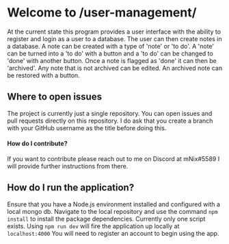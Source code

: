 # Welcome to /user-management/ <an open source project />

At the current state this program provides a user interface with the ability to register and login as a user to a database. The user can then create notes in a database. A note can be created with a type of  'note' or 'to do'. A 'note' can be turned into a 'to do' with a button and a 'to do' can be changed to 'done' with another button. Once a note is flagged as 'done' it can then be 'archived'. Any note that is not archived can be edited. An archived note can be restored with a button.

## Where to open issues

The project is currently just a single repository. You can open issues and pull requests directly on this repository. I do ask that you create a branch with your GitHub username as the title before doing this.

#### How do I contribute?

If you want to contribute please reach out to me on Discord at mNix#5589 
I will provide further instructions from there.

## How do I run the application?

Ensure that you have a Node.js environment installed and configured with a local mongo db.
Navigate to the local repository and use the command `npm install` to install the package dependencies.
Currently only one script exists. Using `npm run dev` will fire the application up locally at `localhost:4000`
You will need to register an account to begin using the app.
